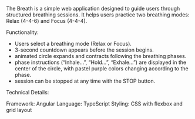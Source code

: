 The Breath is a simple web application designed to guide users through structured breathing sessions. It helps users practice two breathing modes: Relax (4-4-6) and Focus (4-4-4).

Functionality:
- Users select a breathing mode (Relax or Focus).
- 3-second countdown appears before the session begins.
- animated circle expands and contracts following the breathing phases.
- phase instructions (“Inhale…”, “Hold…”, “Exhale…”) are displayed in the center of the circle, with pastel purple colors changing according to the phase.
- session can be stopped at any time with the STOP button.

Technical Details:

Framework: Angular
Language: TypeScript
Styling: CSS with flexbox and grid layout
